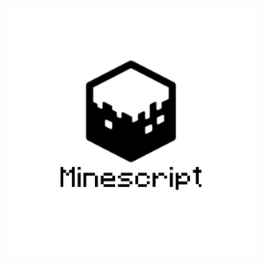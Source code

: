 <p align="center">
  <img src="https://github.com/Holiaaa/MPL/blob/main/logo/logo_500x500.png?raw=true" alt="Sublime's custom image"/>
</p>
